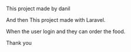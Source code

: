 This project made by danil

And then This project made with Laravel.

When the user login and they can order the food.

Thank you

